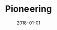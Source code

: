 ---
title: Pioneering
date : 2018-01-01
level : ungraded
required    : yes
skills : Behaviour, Mindset, Competency
difficulty  : easy
questions :
    - "CP-PI-01: Tell me about a time when you successfully challenged the status quo by introducing a creative approach within your team/organisation."
    - "CP-PI-02: Tell me about a time when you had to initiate discussions with your team or other internal groups to reduce ambiguity regarding customer needs."
    - "CP-PI-03: Tell me about a time when you pursued new ideas and innovation despite resistance or lack of support."
desirable :
    - Made a specific challenge to organisational practices
    - Persuaded peers to consider/adopt their ideas in a positive way
    - Created passion in others around new technologies and solution opportunities
    - Described strategies for reducing ambiguity regarding customer needs
    - Shared useful information to help drive adoption of a product/service
bonus_points :
    - Made a specific challenge to organisational practices that led to the adoption of a new approach
    - Persuaded senior leaders to consider/adopt their ideas in a positive way
    - Inspired others to be active contributors on new technologies and solutions
    - Described innovative strategies for reducing ambiguity regarding customer needs
    - Gathered and shared useful information to help drive adoption of a product/service
---